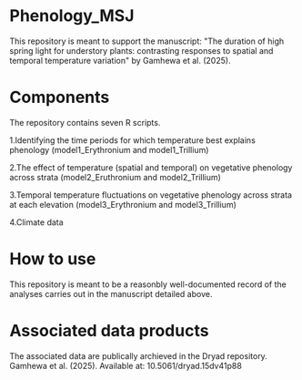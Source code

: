 # Phenology_MSJ

This repository is meant to support the manuscript: "The duration of high spring light for understory plants: contrasting responses to spatial and temporal temperature variation" by Gamhewa et al. (2025).

# Components
The repository contains seven R scripts.


1.Identifying the time periods for which temperature best explains phenology (model1_Erythronium and model1_Trillium)

2.The effect of temperature (spatial and temporal) on vegetative phenology across strata (model2_Eruthronium and model2_Trillium)

3.Temporal temperature fluctuations on vegetative phenology across strata at each elevation (model3_Erythronium and model3_Trillium)

4.Climate data


# How to use

This repository is meant to be a reasonbly well-documented record of the analyses carries out in the manuscript detailed above.

# Associated data products

The associated data are publically archieved in the Dryad repository. Gamhewa et al. (2025). Available at: 10.5061/dryad.15dv41p88



